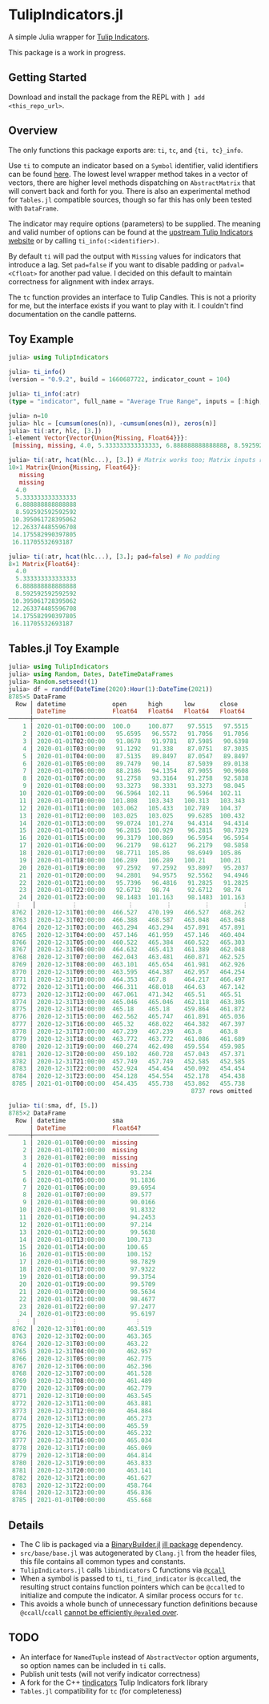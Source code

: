 # TulipIndicators.jl

A simple Julia wrapper for [Tulip Indicators](https://github.com/TulipCharts/tulipindicators).

This package is a work in progress.

## Getting Started
Download and install the package from the REPL with `] add <this_repo_url>`.

## Overview
The only functions this package exports are: `ti`, `tc`, and `{ti, tc}_info`.

Use `ti` to compute an indicator based on a `Symbol` identifier, valid identifiers can be found [here](https://tulipindicators.org/list). The lowest level wrapper method takes in a vector of vectors, there are higher level methods dispatching on `AbstractMatrix` that will convert back and forth for you. There is also an experimental method for `Tables.jl` compatible sources, though so far this has only been tested with `DataFrame`.

The indicator may require options (parameters) to be supplied. The meaning and valid number of options can be found at the [upstream Tulip Indicators website](https://tulipindicators.org/list) or by calling `ti_info(:<identifier>)`.

By default `ti` will pad the output with `Missing` values for indicators that introduce a lag. Set `pad=false` if you want to disable padding or `padval=<Cfloat>` for another pad value. I decided on this default to maintain correctness for alignment with index arrays.

The `tc` function provides an interface to Tulip Candles. This is not a priority for me, but the interface exists if you want to play with it. I couldn't find documentation on the candle patterns.

## Toy Example
```julia
julia> using TulipIndicators

julia> ti_info()
(version = "0.9.2", build = 1660687722, indicator_count = 104)

julia> ti_info(:atr)
(type = "indicator", full_name = "Average True Range", inputs = [:high, :low, :close], options = [:period], outputs = [:atr])

julia> n=10
julia> hlc = [cumsum(ones(n)), -cumsum(ones(n)), zeros(n)]
julia> ti(:atr, hlc, [3.])
1-element Vector{Vector{Union{Missing, Float64}}}:
 [missing, missing, 4.0, 5.333333333333333, 6.888888888888888, 8.592592592592592, 10.395061728395062, 12.263374485596708, 14.175582990397805, 16.11705532693187]

julia> ti(:atr, hcat(hlc...), [3.]) # Matrix works too; Matrix inputs return Matrix outputs
10×1 Matrix{Union{Missing, Float64}}:
   missing
   missing
  4.0
  5.333333333333333
  6.888888888888888
  8.592592592592592
 10.395061728395062
 12.263374485596708
 14.175582990397805
 16.11705532693187

julia> ti(:atr, hcat(hlc...), [3.]; pad=false) # No padding
8×1 Matrix{Float64}:
  4.0
  5.333333333333333
  6.888888888888888
  8.592592592592592
 10.395061728395062
 12.263374485596708
 14.175582990397805
 16.11705532693187
```

## Tables.jl Toy Example
```julia
julia> using TulipIndicators
julia> using Random, Dates, DateTimeDataFrames
julia> Random.setseed!(1)
julia> df = randdf(DateTime(2020):Hour(1):DateTime(2021))
8785×5 DataFrame
  Row │ datetime             open      high      low       close
      │ DateTime             Float64   Float64   Float64   Float64
──────┼─────────────────────────────────────────────────────────────
    1 │ 2020-01-01T00:00:00  100.0     100.877    97.5515   97.5515
    2 │ 2020-01-01T01:00:00   95.6595   96.5572   91.7056   91.7056
    3 │ 2020-01-01T02:00:00   91.8678   91.9781   87.5985   90.6398
    4 │ 2020-01-01T03:00:00   91.1292   91.338    87.0751   87.3035
    5 │ 2020-01-01T04:00:00   87.5135   89.8497   87.0547   89.8497
    6 │ 2020-01-01T05:00:00   89.7479   90.14     87.5039   89.0138
    7 │ 2020-01-01T06:00:00   88.2186   94.1354   87.9055   90.9608
    8 │ 2020-01-01T07:00:00   91.2758   93.3164   91.2758   92.5838
    9 │ 2020-01-01T08:00:00   93.3273   98.3331   93.3273   98.045
   10 │ 2020-01-01T09:00:00   96.5964  102.11     96.5964  102.11
   11 │ 2020-01-01T10:00:00  101.808   103.343   100.313   103.343
   12 │ 2020-01-01T11:00:00  103.062   105.433   102.789   104.37
   13 │ 2020-01-01T12:00:00  103.025   103.025    99.6285  100.432
   14 │ 2020-01-01T13:00:00   99.0724  101.274    94.4314   94.4314
   15 │ 2020-01-01T14:00:00   96.2815  100.929    96.2815   98.7329
   16 │ 2020-01-01T15:00:00   99.3179  100.869    96.5954   96.5954
   17 │ 2020-01-01T16:00:00   96.2179   98.6127   96.2179   98.5858
   18 │ 2020-01-01T17:00:00   98.7711  105.86     98.6949  105.86
   19 │ 2020-01-01T18:00:00  106.289   106.289   100.21    100.21
   20 │ 2020-01-01T19:00:00   97.2592   97.2592   93.8097   95.2037
   21 │ 2020-01-01T20:00:00   94.2801   94.9575   92.5562   94.4946
   22 │ 2020-01-01T21:00:00   95.7396   96.4816   91.2825   91.2825
   23 │ 2020-01-01T22:00:00   92.6712   98.74     92.6712   98.74
   24 │ 2020-01-01T23:00:00   98.1483  101.163    98.1483  101.163
  ⋮   │          ⋮              ⋮         ⋮         ⋮         ⋮
 8762 │ 2020-12-31T01:00:00  466.527   470.199   466.527   468.262
 8763 │ 2020-12-31T02:00:00  466.388   468.587   463.048   463.048
 8764 │ 2020-12-31T03:00:00  463.294   463.294   457.891   457.891
 8765 │ 2020-12-31T04:00:00  457.146   461.959   457.146   460.404
 8766 │ 2020-12-31T05:00:00  460.522   465.384   460.522   465.303
 8767 │ 2020-12-31T06:00:00  464.632   465.413   461.389   462.048
 8768 │ 2020-12-31T07:00:00  462.043   463.481   460.871   462.525
 8769 │ 2020-12-31T08:00:00  463.101   465.654   461.981   462.926
 8770 │ 2020-12-31T09:00:00  463.595   464.387   462.957   464.254
 8771 │ 2020-12-31T10:00:00  464.353   467.8     464.217   466.497
 8772 │ 2020-12-31T11:00:00  466.311   468.018   464.63    467.142
 8773 │ 2020-12-31T12:00:00  467.061   471.342   465.51    465.51
 8774 │ 2020-12-31T13:00:00  465.046   465.046   462.118   463.305
 8775 │ 2020-12-31T14:00:00  465.18    465.18    459.864   461.872
 8776 │ 2020-12-31T15:00:00  462.562   465.747   461.891   465.036
 8777 │ 2020-12-31T16:00:00  465.32    468.022   464.382   467.397
 8778 │ 2020-12-31T17:00:00  467.239   467.239   463.8     463.8
 8779 │ 2020-12-31T18:00:00  463.772   463.772   461.086   461.689
 8780 │ 2020-12-31T19:00:00  460.274   462.498   459.554   459.985
 8781 │ 2020-12-31T20:00:00  459.102   460.728   457.043   457.371
 8782 │ 2020-12-31T21:00:00  457.749   457.749   452.585   452.585
 8783 │ 2020-12-31T22:00:00  452.924   454.454   450.092   454.454
 8784 │ 2020-12-31T23:00:00  454.128   454.554   452.178   454.438
 8785 │ 2021-01-01T00:00:00  454.435   455.738   453.862   455.738
                                                   8737 rows omitted

julia> ti(:sma, df, [5.])
8785×2 DataFrame
  Row │ datetime             sma
      │ DateTime             Float64?
──────┼───────────────────────────────────
    1 │ 2020-01-01T00:00:00  missing
    2 │ 2020-01-01T01:00:00  missing
    3 │ 2020-01-01T02:00:00  missing
    4 │ 2020-01-01T03:00:00  missing
    5 │ 2020-01-01T04:00:00       93.234
    6 │ 2020-01-01T05:00:00       91.1836
    7 │ 2020-01-01T06:00:00       89.6954
    8 │ 2020-01-01T07:00:00       89.577
    9 │ 2020-01-01T08:00:00       90.0166
   10 │ 2020-01-01T09:00:00       91.8332
   11 │ 2020-01-01T10:00:00       94.2453
   12 │ 2020-01-01T11:00:00       97.214
   13 │ 2020-01-01T12:00:00       99.5638
   14 │ 2020-01-01T13:00:00      100.713
   15 │ 2020-01-01T14:00:00      100.65
   16 │ 2020-01-01T15:00:00      100.152
   17 │ 2020-01-01T16:00:00       98.7829
   18 │ 2020-01-01T17:00:00       97.9322
   19 │ 2020-01-01T18:00:00       99.3754
   20 │ 2020-01-01T19:00:00       99.5709
   21 │ 2020-01-01T20:00:00       98.5634
   22 │ 2020-01-01T21:00:00       98.4677
   23 │ 2020-01-01T22:00:00       97.2477
   24 │ 2020-01-01T23:00:00       95.6197
  ⋮   │          ⋮                ⋮
 8762 │ 2020-12-31T01:00:00      463.519
 8763 │ 2020-12-31T02:00:00      463.365
 8764 │ 2020-12-31T03:00:00      463.22
 8765 │ 2020-12-31T04:00:00      462.957
 8766 │ 2020-12-31T05:00:00      462.775
 8767 │ 2020-12-31T06:00:00      462.396
 8768 │ 2020-12-31T07:00:00      461.528
 8769 │ 2020-12-31T08:00:00      461.489
 8770 │ 2020-12-31T09:00:00      462.779
 8771 │ 2020-12-31T10:00:00      463.545
 8772 │ 2020-12-31T11:00:00      463.881
 8773 │ 2020-12-31T12:00:00      464.884
 8774 │ 2020-12-31T13:00:00      465.273
 8775 │ 2020-12-31T14:00:00      465.59
 8776 │ 2020-12-31T15:00:00      465.232
 8777 │ 2020-12-31T16:00:00      465.034
 8778 │ 2020-12-31T17:00:00      465.069
 8779 │ 2020-12-31T18:00:00      464.814
 8780 │ 2020-12-31T19:00:00      463.833
 8781 │ 2020-12-31T20:00:00      463.141
 8782 │ 2020-12-31T21:00:00      461.627
 8783 │ 2020-12-31T22:00:00      458.764
 8784 │ 2020-12-31T23:00:00      456.836
 8785 │ 2021-01-01T00:00:00      455.668
```

## Details
* The C lib is packaged via a [BinaryBuilder.jl](https://github.com/JuliaPackaging/BinaryBuilder.jl) [jll package](https://github.com/JuliaBinaryWrappers/TulipIndicators_jll.jl) dependency.
* `src/base/base.jl` was autogenerated by `Clang.jl` from the header files, this file contains all common types and constants.
* `TulipIndicators.jl` calls `libindicators` C functions via [`@ccall`](https://docs.julialang.org/en/v1/base/c/)
* When a symbol is passed to `ti`, `ti_find_indicator` is `@ccall`ed, the resulting struct contains function pointers which can be `@ccall`ed to initialize and compute the indicator. A similar process occurs for `tc`.
* This avoids a whole bunch of unnecessary function definitions because `@ccall`/`ccall` [cannot be efficiently `@eval`ed over](https://docs.julialang.org/en/v1/manual/calling-c-and-fortran-code/#Non-constant-Function-Specifications).

## TODO
* An interface for `NamedTuple` instead of `AbstractVector` option arguments, so option names can be included in `ti` calls.
* Publish unit tests (will not verify indicator correctness)
* A fork for the C++ [tindicators](https://github.com/3jane/tindicators) Tulip Indicators fork library
* `Tables.jl` compatibility for `tc` (for completeness)


